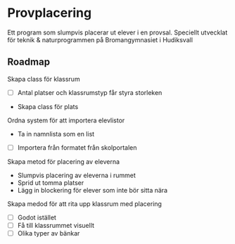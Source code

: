 # Provplacering
Ett program som slumpvis placerar ut elever i en provsal. Speciellt 
utvecklat för teknik & naturprogrammen på Bromangymnasiet i Hudiksvall

## Roadmap

Skapa class för klassrum
- [ ] Antal platser och klassrumstyp får styra storleken 
- Skapa class för plats

Ordna system för att importera elevlistor
- Ta in namnlista som en list
- [ ] Importera från formatet från skolportalen

Skapa metod för placering av eleverna
- Slumpvis placering av eleverna i rummet
- Sprid ut tomma platser
-  Lägg in blockering för elever som inte bör sitta nära

Skapa medod för att rita upp klassrum med placering
- [ ] Godot istället
- [ ] Få till klassrummet visuellt
- [ ] Olika typer av bänkar